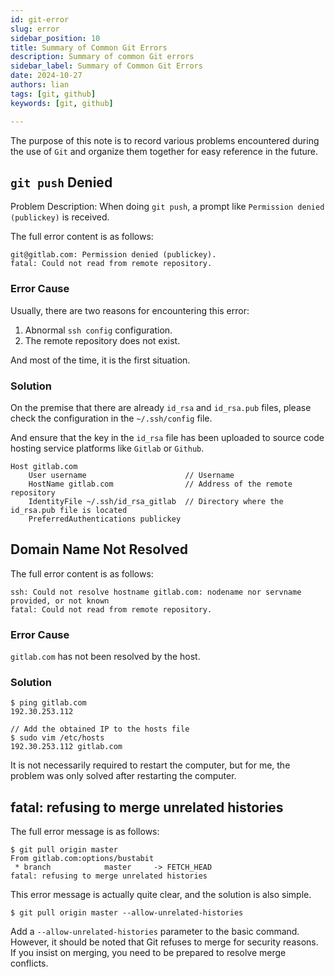 ```yaml
---
id: git-error 
slug: error 
sidebar_position: 10  
title: Summary of Common Git Errors
description: Summary of common Git errors 
sidebar_label: Summary of Common Git Errors
date: 2024-10-27
authors: lian
tags: [git, github]
keywords: [git, github]

---
```


The purpose of this note is to record various problems encountered during the use of `Git` and organize them together for easy reference in the future.

## `git push` Denied
Problem Description: When doing `git push`, a prompt like `Permission denied (publickey)` is received.

The full error content is as follows:
```
git@gitlab.com: Permission denied (publickey).
fatal: Could not read from remote repository.
```

### Error Cause
Usually, there are two reasons for encountering this error:
1. Abnormal `ssh config` configuration.
2. The remote repository does not exist.

And most of the time, it is the first situation.

### Solution
On the premise that there are already `id_rsa` and `id_rsa.pub` files, please check the configuration in the `~/.ssh/config` file.

And ensure that the key in the `id_rsa` file has been uploaded to source code hosting service platforms like `Gitlab` or `Github`.
```
Host gitlab.com
    User username                      // Username
    HostName gitlab.com                // Address of the remote repository
    IdentityFile ~/.ssh/id_rsa_gitlab  // Directory where the id_rsa.pub file is located
    PreferredAuthentications publickey
```

## Domain Name Not Resolved

The full error content is as follows:
```
ssh: Could not resolve hostname gitlab.com: nodename nor servname provided, or not known  
fatal: Could not read from remote repository.
```

### Error Cause
`gitlab.com` has not been resolved by the host.

### Solution
```
$ ping gitlab.com
192.30.253.112

// Add the obtained IP to the hosts file
$ sudo vim /etc/hosts
192.30.253.112 gitlab.com
```
It is not necessarily required to restart the computer, but for me, the problem was only solved after restarting the computer.

## fatal: refusing to merge unrelated histories

The full error message is as follows:
```
$ git pull origin master
From gitlab.com:options/bustabit
 * branch            master     -> FETCH_HEAD
fatal: refusing to merge unrelated histories
```

This error message is actually quite clear, and the solution is also simple.

```
$ git pull origin master --allow-unrelated-histories
```
Add a `--allow-unrelated-histories` parameter to the basic command. However, it should be noted that Git refuses to merge for security reasons. If you insist on merging, you need to be prepared to resolve merge conflicts.